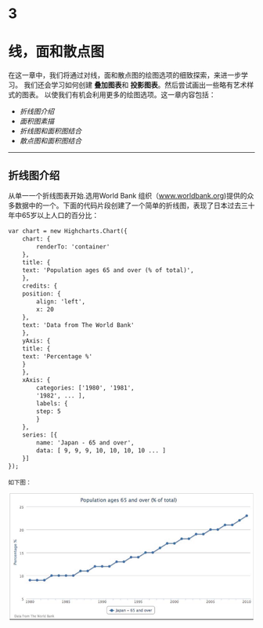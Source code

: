 3 
===================
线，面和散点图
====================
  在这一章中，我们将通过对线，面和散点图的绘图选项的细致探索，来进一步学习。
  我们还会学习如何创建 **叠加图表**和 **投影图表**。然后尝试画出一些略有艺术样式的图表。
  以使我们有机会利用更多的绘图选项。这一章内容包括：
  
+  *折线图介绍*
+  *面积图素描*
+  *折线图和面积图结合*
+  *散点图和面积图结合*
**********************************************************


 折线图介绍
 -----------------
 
   从单一一个折线图表开始.选用World Bank
   组织（www.worldbank.org)提供的众多数据中的一个。下面的代码片段创建了一个简单的折线图，表现了日本过去三十年中65岁以上人口的百分比：
 
    var chart = new Highcharts.Chart({
        chart: {
            renderTo: 'container'
        },
        title: {
        text: 'Population ages 65 and over (% of total)',
        },
        credits: {
        position: {
            align: 'left',
            x: 20
        },
        text: 'Data from The World Bank'
        },
        yAxis: {
        title: {
        text: 'Percentage %'
        }
        },
        xAxis: {
            categories: ['1980', '1981',
            '1982', ... ],
            labels: {
            step: 5
            }
        },
        series: [{
            name: 'Japan - 65 and over',
            data: [ 9, 9, 9, 10, 10, 10, 10 ... ]
        }]
    });
    
    如下图：

 <img src='03_img/03.00-001.png'></img>
